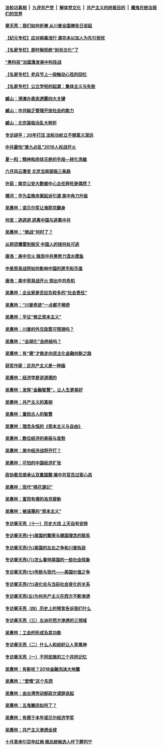 

####  [法轮功真相](../../../../basic/blob/master/README.md?t=07011231) &nbsp;|&nbsp; [九评共产党](../../../../9ping.md/blob/master/README.md?t=07011231) &nbsp;|&nbsp; [解体党文化](../../../../jtdwh.md/blob/master/README.md?t=07011231)  &nbsp;|&nbsp; [共产主义的终极目的](../../../../gczydzjmd.md/blob/master/README.md?t=07011231) &nbsp;|&nbsp; [魔鬼在统治我们的世界](../../../../mgztzwmdsj.md/blob/master/README.md?t=07011231) 

#### [章天亮：我们如何祈祷 从川普全国祷告日说起](../pages/nsc423/n11944627.md?t=07011231) 

#### [【纪元专栏】应对病毒流行 渥京未以加人为先引担忧](../pages/nsc423/n11875714.md?t=07011231) 

#### [【名家专栏】是时候拒绝“封杀文化”了](../pages/nsc423/n11814093.md?t=07011231) 

#### [“黑科技”治国激发美中科技战](../pages/nsc423/n11638056.md?t=07011231) 

#### [【名家专栏】老兵节上一段触动心弦的回忆](../pages/nsc423/n11646016.md?t=07011231) 

#### [【名家专栏】公立学校的起源：集体主义与失败](../pages/nsc423/n11601833.md?t=07011231) 

#### [臧山：港澳办表态透露四大关键](../pages/nsc423/n11421628.md?t=07011231) 

#### [臧山：中共缺乏管理开放社会的能力](../pages/nsc423/n11407457.md?t=07011231) 

#### [臧山：北京面临治乱大转折](../pages/nsc423/n11406895.md?t=07011231) 

#### [专访胡平：20年打压 法轮功屹立不倒意义深远](../pages/nsc423/n11398800.md?t=07011231) 

#### [中共最怕“逢九必乱”2019人权战开火](../pages/nsc423/n11385248.md?t=07011231) 

#### [夏一阳：精神和肉体灭绝的手段—转化洗脑](../pages/nsc423/n11368250.md?t=07011231) 

#### [六月风云激变 北京当局面临三条路](../pages/nsc423/n11313668.md?t=07011231) 

#### [许茹：南京公安大数据中心主任猝死是偶然？](../pages/nsc423/n11064744.md?t=07011231) 

#### [横河：华为孟晚舟案起诉引渡 美中角力升级](../pages/nsc423/n11027230.md?t=07011231) 

#### [吴惠林：诺贝尔奖让海耶克翻身](../pages/nsc423/n10890049.md?t=07011231) 

#### [何坚：逃逃逃 逃离中国与逃离中共](../pages/nsc423/n10592891.md?t=07011231) 

#### [吴惠林：“商战”何时了？](../pages/nsc423/n10573558.md?t=07011231) 

#### [从网贷爆雷到股灾 中国人的钱何处可逃](../pages/nsc423/n10572800.md?t=07011231) 

#### [唐浩：美中交火 隐现中共黑势力混水摸鱼](../pages/nsc423/n10544040.md?t=07011231) 

#### [中美贸易战将如何影响中国的房市和币值](../pages/nsc423/n10543697.md?t=07011231) 

#### [唐浩：美中贸易战开火 烧出中共危机](../pages/nsc423/n10540126.md?t=07011231) 

#### [吴惠林：企业家是否应负较多的“社会责任”](../pages/nsc423/n10535022.md?t=07011231) 

#### [吴惠林：“川普奇迹”一点都不稀奇](../pages/nsc423/n10512808.md?t=07011231) 

#### [吴惠林：平议“修正资本主义”](../pages/nsc423/n10495724.md?t=07011231) 

#### [吴惠林：川普的外交政策可预测吗？](../pages/nsc423/n10462387.md?t=07011231) 

#### [吴惠林：“全球化”会终结吗？](../pages/nsc423/n10452838.md?t=07011231) 

#### [吴惠林：有“德”才能走向民主化金融创新之路](../pages/nsc423/n10432292.md?t=07011231) 

#### [获奖作家：这共产主义是一种癌](../pages/nsc423/n10431541.md?t=07011231) 

#### [吴惠林：经济学是讲道德的](../pages/nsc423/n10398014.md?t=07011231) 

#### [吴惠林：发挥“金融智慧”，让人生更美好](../pages/nsc423/n10375019.md?t=07011231) 

#### [吴惠林：共产主义的真相](../pages/nsc423/n10351394.md?t=07011231) 

#### [吴惠林：重拾古人的智慧](../pages/nsc423/n10337691.md?t=07011231) 

#### [吴惠林：理念永恒的《资本主义与自由》](../pages/nsc423/n10316274.md?t=07011231) 

#### [吴惠林：数位经济的美丽与哀愁](../pages/nsc423/n10292946.md?t=07011231) 

#### [吴惠林：美中经济战将开打？](../pages/nsc423/n10258825.md?t=07011231) 

#### [吴惠林：可怕的中国经济扩张](../pages/nsc423/n10219147.md?t=07011231) 

#### [政协委员提承认双重国籍 揭中共官员过客心态](../pages/nsc423/n10208809.md?t=07011231) 

#### [吴惠林：现代“桃花源记”](../pages/nsc423/n10185234.md?t=07011231) 

#### [吴惠林：富而有德的洛克斐勒](../pages/nsc423/n10142264.md?t=07011231) 

#### [吴惠林：被诬蔑的“资本主义”](../pages/nsc423/n10124816.md?t=07011231) 

#### [专访章天亮（十一）历史大戏 上天自有安排](../pages/nsc423/n10094905.md?t=07011231) 

#### [专访章天亮(十)美国的繁荣与建国理念的联系](../pages/nsc423/n10094899.md?t=07011231) 

#### [专访章天亮(九)美国的左右之争和川普执政](../pages/nsc423/n10094889.md?t=07011231) 

#### [专访章天亮(八)怎么看待美国的一些社会现象](../pages/nsc423/n10094857.md?t=07011231) 

#### [专访章天亮(七)传统与现代——美国价值之争](../pages/nsc423/n10093140.md?t=07011231) 

#### [专访章天亮(六)进化论与当前社会变化的关系](../pages/nsc423/n10092036.md?t=07011231) 

#### [专访章天亮(五)为何共产主义在西方不断渗透](../pages/nsc423/n10083620.md?t=07011231) 

#### [专访章天亮（四）历史上的预言告诉我们什么](../pages/nsc423/n10083606.md?t=07011231) 

#### [专访章天亮（三）左派在西方渗透的三领域](../pages/nsc423/n10081115.md?t=07011231) 

#### [吴惠林：工会的形成及其功能](../pages/nsc423/n10080633.md?t=07011231) 

#### [专访章天亮（二）什么人和组织让人背离神](../pages/nsc423/n10076637.md?t=07011231) 

#### [专访章天亮（一）不同民族的三个共同记忆](../pages/nsc423/n10074188.md?t=07011231) 

#### [吴惠林：有影呒？2018金融泡沫大地震](../pages/nsc423/n10040534.md?t=07011231) 

#### [吴惠林：“爱情”这个东西](../pages/nsc423/n10019423.md?t=07011231) 

#### [吴惠林：由台湾劳动部政次请辞说起](../pages/nsc423/n9979679.md?t=07011231) 

#### [吴惠林：五鬼搬运如何了？](../pages/nsc423/n9925338.md?t=07011231) 

#### [吴惠林：有感于本年诺贝尔经济学奖](../pages/nsc423/n9871883.md?t=07011231) 

#### [吴惠林：共产主义渗透全球](../pages/nsc423/n9812748.md?t=07011231) 

#### [十月革命引百年红祸 俄总统候选人吁下葬列宁](../pages/nsc423/n9810182.md?t=07011231) 

